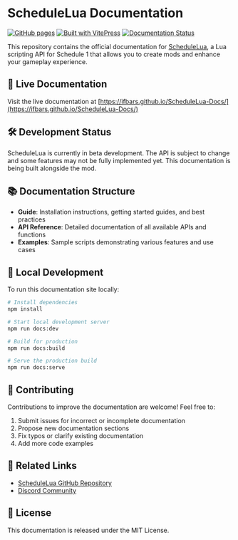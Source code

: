 # ScheduleLua Documentation

[![GitHub pages](https://img.shields.io/badge/GitHub%20Pages-active-brightgreen)](https://ifbars.github.io/ScheduleLua-Docs/)
[![Built with VitePress](https://img.shields.io/badge/Built%20with-VitePress-42b883)](https://vitepress.dev/)
[![Documentation Status](https://img.shields.io/badge/Documentation-Beta-orange)](https://ifbars.github.io/ScheduleLua-Docs/guide/documentation-progress)

This repository contains the official documentation for [ScheduleLua](https://github.com/ifBars/ScheduleLua), a Lua scripting API for Schedule 1 that allows you to create mods and enhance your gameplay experience.

## 🚀 Live Documentation

Visit the live documentation at [https://ifbars.github.io/ScheduleLua-Docs/](https://ifbars.github.io/ScheduleLua-Docs/)

## 🛠️ Development Status

ScheduleLua is currently in beta development. The API is subject to change and some features may not be fully implemented yet. This documentation is being built alongside the mod.

## 📚 Documentation Structure

- **Guide**: Installation instructions, getting started guides, and best practices
- **API Reference**: Detailed documentation of all available APIs and functions
- **Examples**: Sample scripts demonstrating various features and use cases

## 🧰 Local Development

To run this documentation site locally:

```bash
# Install dependencies
npm install

# Start local development server
npm run docs:dev

# Build for production
npm run docs:build

# Serve the production build
npm run docs:serve
```

## 👥 Contributing

Contributions to improve the documentation are welcome! Feel free to:

1. Submit issues for incorrect or incomplete documentation
2. Propose new documentation sections
3. Fix typos or clarify existing documentation
4. Add more code examples

## 🔗 Related Links

- [ScheduleLua GitHub Repository](https://github.com/ifBars/ScheduleLua)
- [Discord Community](https://discord.gg/rV2QSAnqhX)

## 📄 License

This documentation is released under the MIT License. 